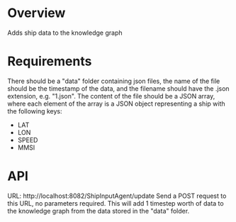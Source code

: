 # Overview
Adds ship data to the knowledge graph

# Requirements
There should be a "data" folder containing json files, the name of the file should be the timestamp of the data, and the filename should have the .json extension, e.g. "1.json". The content of the file should be a JSON array, where each element of the array is a JSON object representing a ship with the following keys:
- LAT
- LON
- SPEED
- MMSI

# API
URL: http://localhost:8082/ShipInputAgent/update
Send a POST request to this URL, no parameters required. This will add 1 timestep worth of data to the knowledge graph from the data stored in the "data" folder.